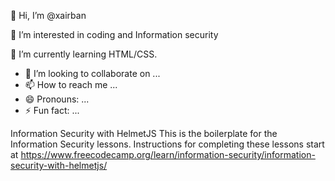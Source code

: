 👋 Hi, I’m @xairban

👀 I’m interested in coding and Information security

🌱 I’m currently learning HTML/CSS.



- 💞️ I’m looking to collaborate on ...
- 📫 How to reach me ...
- 😄 Pronouns: ...
- ⚡ Fun fact: ...

<!---
xairban/xairban is a ✨ special ✨ repository because its `README.md` (this file) appears on your GitHub profile.
You can click the Preview link to take a look at your changes.
--->

Information Security with HelmetJS
This is the boilerplate for the Information Security lessons. Instructions for completing these lessons start at https://www.freecodecamp.org/learn/information-security/information-security-with-helmetjs/
